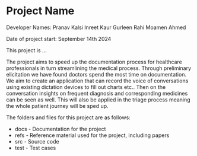 # Project Name

Developer Names:
Pranav Kalsi
Inreet Kaur
Gurleen Rahi
Moamen Ahmed

Date of project start:
September 14th 2024

This project is ...

The project aims to speed up the documentation process for healthcare professionals in turn streamlining the medical process. Through preliminary elicitation we have found doctors spend the most time on documentation. We aim to create an application that can record the voice of conversations using existing dictation devices to fill out charts etc.. Then on the conversation insights on frequent diagnosis and corresponding medicines can be seen as well. This will also be applied in the triage process meaning the whole patient journey will be sped up.

The folders and files for this project are as follows:

- docs - Documentation for the project
- refs - Reference material used for the project, including papers
- src - Source code
- test - Test cases